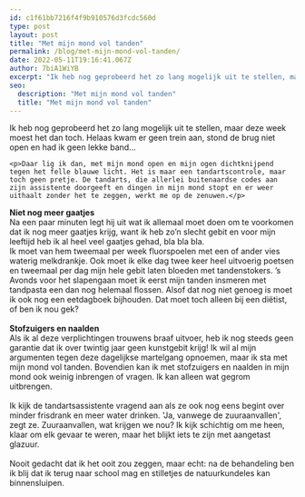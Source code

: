 ```yaml
---
id: c1f61bb7216f4f9b910576d3fcdc560d
type: post
layout: post
title: "Met mijn mond vol tanden"
permalink: /blog/met-mijn-mond-vol-tanden/
date: 2022-05-11T19:16:41.067Z
author: 7biA1WiYB
excerpt: "Ik heb nog geprobeerd het zo lang mogelijk uit te stellen, maar deze week moest het dan toch. Helaas kwam er geen trein aan, stond de brug niet open en had ik geen lekke band…   "
seo:
  description: "Met mijn mond vol tanden"
  title: "Met mijn mond vol tanden"
---
```

Ik heb nog geprobeerd het zo lang mogelijk uit te stellen, maar deze week moest het dan toch. Helaas kwam er geen trein aan, stond de brug niet open en had ik geen lekke band…   

    <p>Daar lig ik dan, met mijn mond open en mijn ogen dichtknijpend tegen het felle blauwe licht. Het is maar een tandartscontrole, maar toch geen pretje. De tandarts, die allerlei buitenaardse codes aan zijn assistente doorgeeft en dingen in mijn mond stopt en er weer uithaalt zonder het te zeggen, werkt me op de zenuwen.</p>
<p><strong>Niet nog meer gaatjes</strong><br>Na een paar minuten legt hij uit wat ik allemaal moet doen om te voorkomen dat ik nog meer gaatjes krijg, want ik heb zo’n slecht gebit en voor mijn leeftijd heb ik al heel veel gaatjes gehad, bla bla bla. <br>Ik moet van hem tweemaal per week fluorspoelen met een of ander vies waterig melkdrankje. Ook moet ik elke dag twee keer heel uitvoerig poetsen en tweemaal per dag mijn hele gebit laten bloeden met tandenstokers. ’s Avonds voor het slapengaan moet ik eerst mijn tanden insmeren met tandpasta een dan nog helemaal flossen. Alsof dat nog niet genoeg is moet ik ook nog een eetdagboek bijhouden. Dat moet toch alleen bij een diëtist, of ben ik nou gek?<br><br><strong>Stofzuigers en naalden</strong><br>Als ik al deze verplichtingen trouwens braaf uitvoer, heb ik nog steeds geen garantie dat ik over twintig jaar geen kunstgebit krijg! Ik wil al mijn argumenten tegen deze dagelijkse martelgang opnoemen, maar ik sta met mijn mond vol tanden. Bovendien kan ik met stofzuigers en naalden in mijn mond ook weinig inbrengen of vragen. Ik kan alleen wat gegrom uitbrengen. <br><br>Ik kijk de tandartsassistente vragend aan als ze ook nog eens begint over minder frisdrank en meer water drinken. 'Ja, vanwege de zuuraanvallen', zegt ze. Zuuraanvallen, wat krijgen we nou? Ik kijk schichtig om me heen, klaar om elk gevaar te weren, maar het blijkt iets te zijn met aangetast glazuur.  <br><br>Nooit gedacht dat ik het ooit zou zeggen, maar echt: na de behandeling ben ik blij dat ik terug naar school mag en stilletjes de natuurkundeles kan binnensluipen. </p>  
